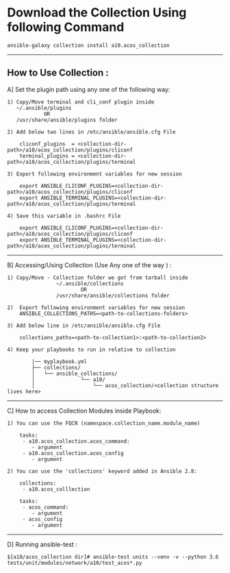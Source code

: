 # Download the Collection Using following Command 

` ansible-galaxy collection install a10.acos_collection ` 

-----------------------------------------------------------------------------------------------------

## How to Use Collection : 

A] Set the plugin path using any one of the following way:
	
	1) Copy/Move terminal and cli_conf plugin inside 
	   ~/.ansible/plugins 			
				OR 
	   /usr/share/ansible/plugins folder
	
	2) Add below two lines in /etc/ansible/ansible.cfg File 

		cliconf_plugins  = <collection-dir-path>/a10/acos_collection/plugins/cliconf
		terminal_plugins = <collection-dir-path>/a10/acos_collection/plugins/terminal
	
	3) Export following environment variables for new session

		export ANSIBLE_CLICONF_PLUGINS=<collection-dir-path>/a10/acos_collection/plugins/cliconf
		export ANSIBLE_TERMINAL_PLUGINS=<collection-dir-path>/a10/acos_collection/plugins/terminal
 	
 	4) Save this variable in .bashrc File 

		export ANSIBLE_CLICONF_PLUGINS=<collection-dir-path>/a10/acos_collection/plugins/cliconf
		export ANSIBLE_TERMINAL_PLUGINS=<collection-dir-path>/a10/acos_collection/plugins/terminal

-----------------------------------------------------------------------------------------------------

B] Accessing/Using Collection (Use Any one of the way ) :
	
	1) Copy/Move - Collection folder we got from tarball inside 
					~/.ansible/collections 
							OR 
					/usr/share/ansible/collections folder 
	
	2)  Export following environment variables for new session
		ANSIBLE_COLLECTIONS_PATHS=<path-to-collections-folders>
	
	3) Add below line in /etc/ansible/ansible.cfg File 
		
		collections_paths=<path-to-collection1>:<path-to-collection2>

	4) Keep your playbooks to run in relative to collection 

			|── myplaybook.yml
			├── collections/
			│   └── ansible_collections/
			│               └── a10/
			│                   └── acos_collection/<collection structure lives here>

-----------------------------------------------------------------------------------------------------
C] How to access Collection Modules inside Playbook: 
	
	1) You can use the FQCN (namespace.collection_name.module_name) 
		
		tasks:
		 - a10.acos_collection.acos_command:
		 	- argument 
		 - a10.acos_collection.acos_config
		 	- argument 

	2) You can use the 'collections' keyword added in Ansible 2.8:
		
		collections:
		 - a10.acos_colllection

		tasks:
		 - acos_command:
		 	- argument 
		 - acos_config
		 	- argument 
-----------------------------------------------------------------------------------------------------
D] Running ansible-test : 

	$[a10/acos_collection dir]# ansible-test units --venv -v --python 3.6 tests/unit/modules/network/a10/test_acos*.py 
